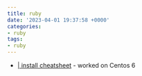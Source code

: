 ```yaml
---
title: ruby
date: '2023-04-01 19:37:58 +0000'
categories:
- ruby
tags:
- ruby
---
```



  - [| install cheatsheet](http://cheat.errtheblog.com/s/rvm) - worked
    on Centos 6